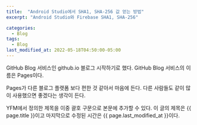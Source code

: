 ```yaml
---
title:  "Android Studio에서 SHA1, SHA-256 값 얻는 방법"
excerpt: "Android Studio와 Firebase SHA1, SHA-256"

categories:
  - Blog
tags:
  - Blog
last_modified_at: 2022-05-18T04:50:00-05:00
---
```


GitHub Blog 서비스인 github.io 블로그 시작하기로 했다.
GitHub Blog 서비스의 이름은 Pages이다.

Pages가 다른 블로그 플랫폼 보다 편한 것 같아서 마음에 든다.
다른 사람들도 같이 많이 사용했으면 좋겠다는 생각이 든다.

YFM에서 정의한 제목을 이중 괄호 구문으로 본문에 추가할 수 있다.
이 글의 제목은 {{ page.title }}이고 
마지막으로 수정된 시간은 {{ page.last_modified_at }}이다.
<!--stackedit_data:
eyJoaXN0b3J5IjpbMTg5ODYyMDkyMV19
-->